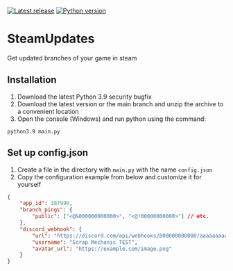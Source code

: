 [![Latest release](https://img.shields.io/github/v/release/aqur1n/SteamUpdates?include_prereleases&label=Latest%20Release&logo=github&sort=semver&style=for-the-badge&logoColor=white)](https://github.com/aqur1n/SteamUpdates/releases)
[![Python version](https://img.shields.io/badge/Python-3.9-green?style=for-the-badge&logo=python&logoColor=white)](https://www.python.org/downloads/release/python-390/)

# SteamUpdates
Get updated branches of your game in steam
## Installation
1. Download the latest Python 3.9 security bugfix
2. Download the latest version or the main branch and unzip the archive to a convenient location
3. Open the console (Windows) and run python using the command:
```
python3.9 main.py
```

## Set up config.json
1. Create a file in the directory with `main.py` with the name `config.json`
2. Copy the configuration example from below and customize it for yourself
```json
{
    "app_id": 387990,
    "branch_pings": {
        "public": ["<@&000000000000>", "<@!00000000000>"] // etc.
    },
    "discord_webhook": {
        "url": "https://discord.com/api/webhooks/000000000000/aaaaaaaaaaaaaAAAAAAAaaaaaaaaaaaaaaaaaaaaaZ",
        "username": "Scrap Mechanic TEST",
        "avatar_url": "https://example.com/image.png"
    }
}
```
